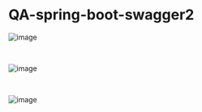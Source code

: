 # QA-spring-boot-swagger2


![image](https://user-images.githubusercontent.com/40432616/189909612-e00b574d-3fea-4a09-a90f-188e6b5cd644.png)


</br> 


![image](https://user-images.githubusercontent.com/40432616/189909778-b1d37f79-7ed3-42da-ae5e-46971b18a518.png)


</br>


![image](https://user-images.githubusercontent.com/40432616/189909868-229b6188-8b1d-4d04-ab00-29b9fa1decd8.png)
